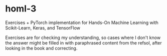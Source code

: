 # homl-3
Exercises + PyTorch implementation for Hands-On Machine Learning with Scikit-Learn, Keras, and TensorFlow

Exercises are for checking my understanding, so cases where I don't know the answer might be filled in with paraphrased content from the refsol, after looking in the book and correcting.
